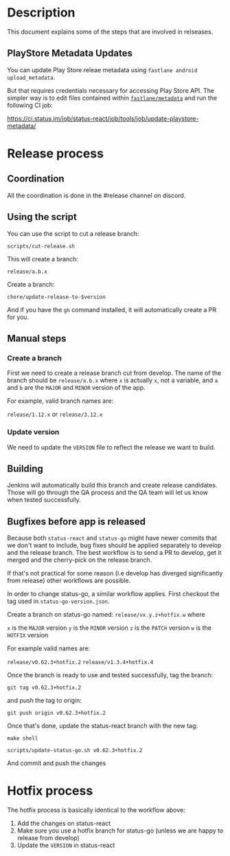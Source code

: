 # Description

This document explains some of the steps that are involved in relseases.

## PlayStore Metadata Updates

You can update Play Store releae metadata using `fastlane android upload_metadata`.

But that requires credentials necessary for accessing Play Store API. The simpler way is to edit files contained within [`fastlane/metadata`](metadata) and run the following CI job:

https://ci.status.im/job/status-react/job/tools/job/update-playstore-metadata/

# Release process

## Coordination

All the coordination is done in the #release channel on discord.

## Using the script

You can use the script to cut a release branch:

`scripts/cut-release.sh`

This will create a branch:

`release/a.b.x`

Create a branch:

`chore/update-release-to-$version`

And if you have the `gh` command installed, it will automatically create a PR for you.

## Manual steps

### Create a branch

First we need to create a release branch cut from develop.
The name of the branch should be `release/a.b.x` where `x` is actually `x`, not 
a variable, and `a` and `b` are the `MAJOR` and `MINOR` version of the app.

For example, valid branch names are:

`release/1.12.x` or `release/3.12.x`


### Update version

We need to update the `VERSION` file to reflect the release we want to build.


## Building 

Jenkins will automatically build this branch and create release candidates.
Those will go through the QA process and the QA team will let us know when
tested successfully.

## Bugfixes before app is released

Because both `status-react` and `status-go` might have newer commits that we don't 
want to include, bug fixes should be applied separately to develop and the release branch.
The best workflow is to send a PR to develop, get it merged and the cherry-pick on the
release branch.

If that's not practical for some reason (i.e develop has diverged significantly from release) 
other workflows are possible.

In order to change status-go, a similar workflow applies.
First checkout the tag used in `status-go-version.json`.

Create a branch on status-go named: `release/vx.y.z+hotfix.w` where

`x` is the `MAJOR` version
`y` is the `MINOR` version
`z` is the `PATCH` version
`w` is the `HOTFIX` version

For example valid names are:

`release/v0.62.3+hotfix.2`
`release/v1.3.4+hotfix.4`

Once the branch is ready to use and tested successfully, tag the branch:

`git tag v0.62.3+hotfix.2` 

and push the tag to origin:

`git push origin v0.62.3+hotfix.2`

Once that's done, update the status-react branch with the new tag:

`make shell`

`scripts/update-status-go.sh v0.62.3+hotfix.2`

And commit and push the changes

# Hotfix process

The hotfix process is basically identical to the workflow above:

1) Add the changes on status-react
2) Make sure you use a hotfix branch for status-go (unless we are happy to release from develop)
3) Update the `VERSION` in status-react
